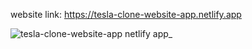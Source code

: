 website link:
https://tesla-clone-website-app.netlify.app

![tesla-clone-website-app netlify app_](https://github.com/PavitarSharma/Tesla-Clone-React-Redux/assets/76960865/7ddca090-5a22-44ce-bf01-d75908757b02)

